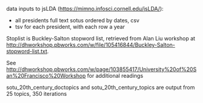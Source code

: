 
data inputs to jsLDA (https://mimno.infosci.cornell.edu/jsLDA/):
- all presidents full text sotus ordered by dates, csv
- tsv for each president, with each row a year

Stoplist is Buckley-Salton stopword list, retrieved from Alan Liu workshop at <http://dhworkshop.pbworks.com/w/file/105416844/Buckley-Salton-stopword-list.txt>. 

See <http://dhworkshop.pbworks.com/w/page/103855417/University%20of%20San%20Francisco%20Workshop> for additional readings

sotu_20th_century_doctopics and sotu_20th_century_topics are output from 25 topics, 350 iterations